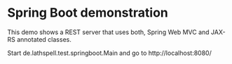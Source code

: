 Spring Boot demonstration
=========================

This demo shows a REST server that uses both, Spring Web MVC and JAX-RS
annotated classes.

Start de.lathspell.test.springboot.Main and go to http://localhost:8080/
